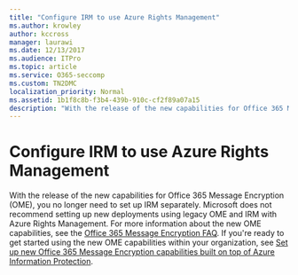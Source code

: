 ```yaml
---
title: "Configure IRM to use Azure Rights Management"
ms.author: krowley
author: kccross
manager: laurawi
ms.date: 12/13/2017
ms.audience: ITPro
ms.topic: article
ms.service: O365-seccomp
ms.custom: TN2DMC
localization_priority: Normal
ms.assetid: 1b1f8c8b-f3b4-439b-910c-cf2f89a07a15
description: "With the release of the new capabilities for Office 365 Message Encryption (OME), you no longer need to set up IRM separately. Microsoft does not recommend setting up new deployments using legacy OME and IRM with Azure Rights Management. For more information about the new OME capabilities, see the Office 365 Message Encryption FAQ. If you're ready to get started using the new OME capabilities within your organization, see Set up new Office 365 Message Encryption capabilities built on top of Azure Information Protection."
---
```


# Configure IRM to use Azure Rights Management

With the release of the new capabilities for Office 365 Message Encryption (OME), you no longer need to set up IRM separately. Microsoft does not recommend setting up new deployments using legacy OME and IRM with Azure Rights Management. For more information about the new OME capabilities, see the [Office 365 Message Encryption FAQ](https://support.office.com/article/0432dce9-d9b6-4e73-8a13-4a932eb0081e). If you're ready to get started using the new OME capabilities within your organization, see [Set up new Office 365 Message Encryption capabilities built on top of Azure Information Protection](https://support.office.com/article/7ff0c040-b25c-4378-9904-b1b50210d00e).
  

